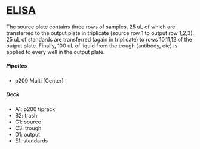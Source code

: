 # [ELISA](elisa.json)
The source plate contains three rows of samples, 25 uL of which are transferred to the output plate in triplicate (source row 1 to output row 1,2,3). 25 uL of standards are transferred (again in triplicate) to rows 10,11,12 of the output plate. Finally, 100 uL of liquid from the trough (antibody, etc) is applied to every well in the output plate.

##### Pipettes
* p200 Multi [Center]

##### Deck
* A1: p200 tiprack
* B2: trash
* C1: source
* C3: trough
* D1: output
* E1: standards